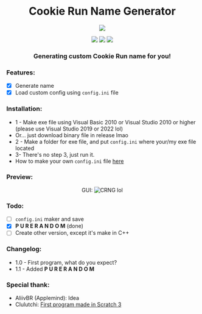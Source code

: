 <h1 align="center">
Cookie Run Name Generator
</h1>

<p align="center"> 
  <kbd>
<img src="https://media.discordapp.net/attachments/954077931360124939/1017975469104173128/bruh.png">
  </kbd>
</p>
<p align="center">
  <img src="https://img.shields.io/badge/language-vb.net%202010-blue">
  <img src="https://img.shields.io/github/languages/top/Bang1338/Cookie-Run-Name-Generator">
  <img src="https://img.shields.io/badge/version-1.1-green">
</p>
<h3 align="center">
Generating custom Cookie Run name for you!
</h3>

### Features:
- [X] Generate name
- [X] Load custom config using ```config.ini``` file

### Installation:
* 1 - Make exe file using Visual Basic 2010 or Visual Studio 2010 or higher (please use Visual Studio 2019 or 2022 lol)
* Or... just download binary file in release lmao
* 2 - Make a folder for exe file, and put ```config.ini``` where your/my exe file located
* 3- There's no step 3, just run it.
* How to make your own ```config.ini``` file [here](https://github.com/Bang1338/Cookie-Run-Name-Generator/blob/main/config.md)

### Preview:
<p align="center">
GUI:
<img class="center" src="https://user-images.githubusercontent.com/75790567/189508533-545ce2f1-b994-41ea-8844-08a08672379a.png" alt="CRNG lol"/>
</p>

### Todo:
- [ ] ```config.ini``` maker and save
- [x] **P U R E  R A N D O M** (done)
- [ ] Create other version, except it's make in C++

### Changelog:
* 1.0 - First program, what do you expect?
* 1.1 - Added **P U R E  R A N D O M**

### Special thank:
- AliivBR (Applemind): Idea
- Clulutchi: [First program made in Scratch 3](https://cdn.discordapp.com/attachments/954067289475539094/1010647519493099600/cookie_run_name_generator.sb3)

